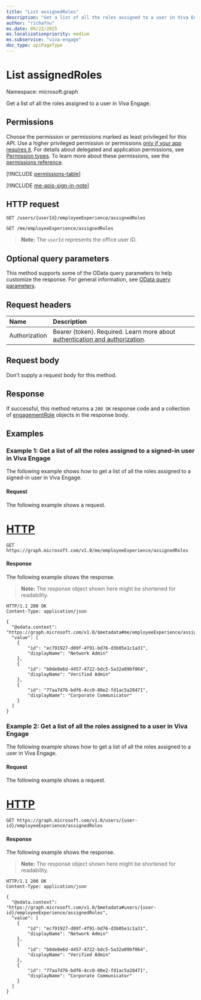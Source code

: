 ```yaml
---
title: "List assignedRoles"
description: "Get a list of all the roles assigned to a user in Viva Engage."
author: "richafnu"
ms.date: 09/22/2025
ms.localizationpriority: medium
ms.subservice: "viva-engage"
doc_type: apiPageType
---
```


# List assignedRoles

Namespace: microsoft.graph

Get a list of all the roles assigned to a user in Viva Engage.

## Permissions

Choose the permission or permissions marked as least privileged for this API. Use a higher privileged permission or permissions [only if your app requires it](/graph/permissions-overview#best-practices-for-using-microsoft-graph-permissions). For details about delegated and application permissions, see [Permission types](/graph/permissions-overview#permission-types). To learn more about these permissions, see the [permissions reference](/graph/permissions-reference).
<!-- {
  "blockType": "permissions",
  "name": "employeeexperienceuser-list-assignedroles-permissions"
}
-->
[!INCLUDE [permissions-table](../includes/permissions/employeeexperienceuser-list-assignedroles-permissions.md)]

[!INCLUDE [me-apis-sign-in-note](../includes/me-apis-sign-in-note.md)]

## HTTP request

<!-- {
  "blockType": "ignored"
}
-->
``` http
GET /users/{userId}/employeeExperience/assignedRoles

GET /me/employeeExperience/assignedRoles
```
>**Note:** The `userId` represents the office user ID.

## Optional query parameters

This method supports some of the OData query parameters to help customize the response. For general information, see [OData query parameters](/graph/query-parameters).

## Request headers

|Name|Description|
|:---|:---|
|Authorization|Bearer {token}. Required. Learn more about [authentication and authorization](/graph/auth/auth-concepts).|

## Request body

Don't supply a request body for this method.

## Response

If successful, this method returns a `200 OK` response code and a collection of [engagementRole](../resources/engagementrole.md) objects in the response body.

## Examples

### Example 1: Get a list of all the roles assigned to a signed-in user in Viva Engage

The following example shows how to get a list of all the roles assigned to a signed-in user in Viva Engage.

#### Request

The following example shows a request.
# [HTTP](#tab/http)
<!-- {
  "blockType": "request",
  "name": "list_assignedrole_me"
}
-->
``` http
GET https://graph.microsoft.com/v1.0/me/employeeExperience/assignedRoles
```

#### Response

The following example shows the response.
>**Note:** The response object shown here might be shortened for readability.
<!-- {
  "blockType": "response",
  "truncated": true,
  "@odata.type": "Collection(microsoft.graph.engagementRole)"
}
-->
``` http
HTTP/1.1 200 OK
Content-Type: application/json

{
  "@odata.context": "https://graph.microsoft.com/v1.0/$metadata#me/employeeExperience/assignedRoles",
  "value": [
    {
        "id": "ec791927-d09f-4f91-bd76-d3b05e1c1a31",
        "displayName": "Network Admin"
    },
    {
        "id": "b0de8e6d-4457-4722-bdc5-5a32a09bf064",
        "displayName": "Verified Admin"
    },
    {
        "id": "77aa7d76-bdf6-4cc0-80e2-fd1ac5a28471",
        "displayName": "Corporate Communicator"
    }
  ]
}
```

### Example 2: Get a list of all the roles assigned to a user in Viva Engage

The following example shows how to get a list of all the roles assigned to a user in Viva Engage.

#### Request

The following example shows a request.
# [HTTP](#tab/http)
<!-- {
  "blockType": "request",
  "name": "list_assignedrole_user"
}
-->
``` http
GET https://graph.microsoft.com/v1.0/users/{user-id}/employeeExperience/assignedRoles
```

#### Response

The following example shows the response.
>**Note:** The response object shown here might be shortened for readability.
<!-- {
  "blockType": "response",
  "truncated": true,
  "@odata.type": "Collection(microsoft.graph.engagementRole)"
}
-->
``` http
HTTP/1.1 200 OK
Content-Type: application/json

{
  "@odata.context": "https://graph.microsoft.com/v1.0/$metadata#users/{user-id}/employeeExperience/assignedRoles",
  "value": [
    {
        "id": "ec791927-d09f-4f91-bd76-d3b05e1c1a31",
        "displayName": "Network Admin"
    },
    {
        "id": "b0de8e6d-4457-4722-bdc5-5a32a09bf064",
        "displayName": "Verified Admin"
    },
    {
        "id": "77aa7d76-bdf6-4cc0-80e2-fd1ac5a28471",
        "displayName": "Corporate Communicator"
    }
  ]
}
```
